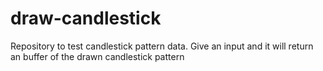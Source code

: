 # draw-candlestick
Repository to test candlestick pattern data. Give an input and it will return an buffer of the drawn candlestick pattern
